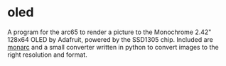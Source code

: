 # oled
A program for the arc65 to render a picture to the Monochrome 2.42" 128x64 OLED by Adafruit, powered by the SSD1305 chip.
Included are [monarc](https://github.com/arctoros/monarc) and a small converter written in python to convert images to the right resolution and format.

